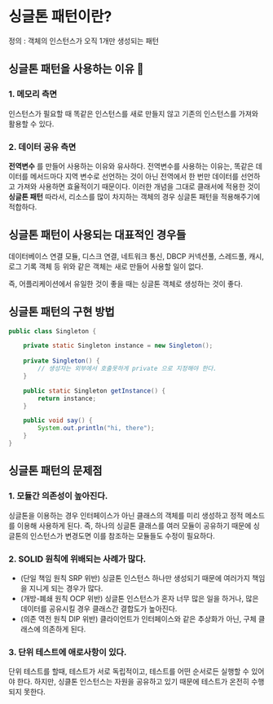 # 싱글톤 패턴이란?
정의 : 객체의 인스턴스가 오직 1개만 생성되는 패턴

## 싱글톤 패턴을 사용하는 이유 🤔
### 1. 메모리 측면
인스턴스가 필요할 때 똑같은 인스턴스를 새로 만들지 않고 기존의 인스턴스를 가져와 활용할 수 있다.
### 2. 데이터 공유 측면
**전역변수** 를 만들어 사용하는 이유와 유사하다.
전역변수를 사용하는 이유는, 똑같은 데이터를 메서드마다 지역 변수로 선언하는 것이 아닌 전역에서 한 번만 데이터를 선언하고 가져와 사용하면 효율적이기 때문이다.
이러한 개념을 그대로 클래서에 적용한 것이 **싱글톤 패턴**
따라서, 리소스를 많이 차지하는 객체의 경우 싱글톤 패턴을 적용해주기에 적합하다.

## 싱글톤 패턴이 사용되는 대표적인 경우들
데이터베이스 연결 모듈, 디스크 연결, 네트워크 통신, DBCP 커넥션풀, 스레드풀, 캐시, 로그 기록 객체 등
위와 같은 객체는 새로 만들어 사용할 일이 없다.

즉, 어플리케이션에서 유일한 것이 좋을 때는 싱글톤 객체로 생성하는 것이 좋다.

## 싱글톤 패턴의 구현 방법
```java
public class Singleton {

    private static Singleton instance = new Singleton();
    
    private Singleton() {
        // 생성자는 외부에서 호출못하게 private 으로 지정해야 한다.
    }

    public static Singleton getInstance() {
        return instance;
    }

    public void say() {
        System.out.println("hi, there");
    }
}
```

## 싱글톤 패턴의 문제점
### 1. 모듈간 의존성이 높아진다.
싱글톤을 이용하는 경우 인터페이스가 아닌 클래스의 객체를 미리 생성하고 정적 메소드를 이용해 사용하게 된다.
즉, 하나의 싱글톤 클래스를 여러 모듈이 공유하기 때문에 싱글톤의 인스턴스가 변경도면 이를 참조하는 모듈들도 수정이 필요하다.

### 2. SOLID 원칙에 위배되는 사례가 많다.
  - (단일 책임 원칙 SRP 위반) 싱글톤 인스턴스 하나만 생성되기 때문에 여러가지 책임을 지니게 되는 경우가 많다.
  - (개방-폐쇄 원칙 OCP 위반) 싱글톤 인스턴스가 혼자 너무 많은 일을 하거나, 많은 데이터를 공유시킬 경우 클래스간 결합도가 높아진다.
  - (의존 역전 원칙 DIP 위반) 클라이언트가 인터페이스와 같은 추상화가 아닌, 구체 클래스에 의존하게 된다.

### 3. 단위 테스트에 애로사항이 있다.
단위 테스트를 할때, 테스트가 서로 독립적이고, 테스트를 어떤 순서로든 실행할 수 있어야 한다.
하지만, 싱클톤 인스턴스는 자원을 공유하고 있기 때문에 테스트가 온전히 수행되지 못한다.

